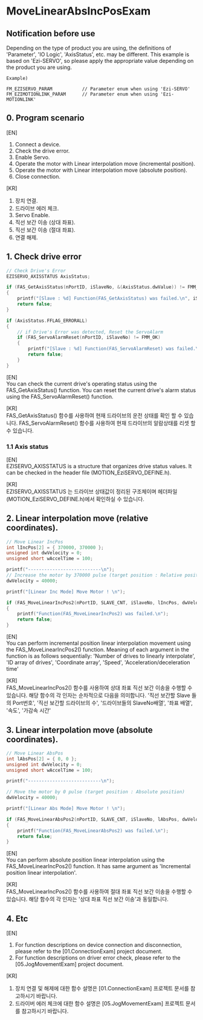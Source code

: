 # MoveLinearAbsIncPosExam

Notification before use
-------------------------------------------------------
Depending on the type of product you are using, the definitions of 'Parameter', 'IO Logic', 'AxisStatus', etc. may be different.
This example is based on 'Ezi-SERVO', so please apply the appropriate value depending on the product you are using.

```
Example)

FM_EZISERVO_PARAM			// Parameter enum when using 'Ezi-SERVO'	
FM_EZIMOTIONLINK_PARAM		// Parameter enum when using 'Ezi-MOTIONLINK'
```

## 0. Program scenario
[EN]  
1. Connect a device.
2. Check the drive error.
3. Enable Servo.
4. Operate the motor with Linear interpolation move (incremental position).
5. Operate the motor with Linear interpolation move (absolute position).
6. Close connection.

[KR]  
1. 장치 연결.
2. 드라이브 에러 체크.
3. Servo Enable.
4. 직선 보간 이송 (상대 좌표).
5. 직선 보간 이송 (절대 좌표).
6. 연결 해제.

## 1. Check drive error
``` c++
// Check Drive's Error
EZISERVO_AXISSTATUS AxisStatus;

if (FAS_GetAxisStatus(nPortID, iSlaveNo, &(AxisStatus.dwValue)) != FMM_OK)
{
	printf("[Slave : %d] Function(FAS_GetAxisStatus) was failed.\n", iSlaveNo);
	return false;
}

if (AxisStatus.FFLAG_ERRORALL)
{
	// if Drive's Error was detected, Reset the ServoAlarm
	if (FAS_ServoAlarmReset(nPortID, iSlaveNo) != FMM_OK)
	{
		printf("[Slave : %d] Function(FAS_ServoAlarmReset) was failed.\n", iSlaveNo);
		return false;
	}
}
```
[EN]  
You can check the current drive's operating status using the FAS_GetAxisStatus() function. You can reset the current drive's alarm status using the FAS_ServoAlarmReset() function.

[KR]  
FAS_GetAxisStatus() 함수를 사용하여 현재 드라이브의 운전 상태를 확인 할 수 있습니다. FAS_ServoAlarmReset() 함수를 사용하여 현재 드라이브의 알람상태를 리셋 할 수 있습니다.

### 1.1 Axis status
[EN]  
EZISERVO_AXISSTATUS is a structure that organizes drive status values.
It can be checked in the header file (MOTION_EziSERVO_DEFINE.h).

[KR]  
EZISERVO_AXISSTATUS 는 드라이브 상태값이 정리된 구조체이며 헤더파일 (MOTION_EziSERVO_DEFINE.h)에서 확인하실 수 있습니다.

## 2. Linear interpolation move (relative coordinates).
``` c++
// Move Linear IncPos
int lIncPos[2] = { 370000, 370000 };
unsigned int dwVelocity = 0;
unsigned short wAccelTime = 100;

printf("---------------------------\n");
// Increase the motor by 370000 pulse (target position : Relative position)
dwVelocity = 40000;

printf("[Linear Inc Mode] Move Motor ! \n");

if (FAS_MoveLinearIncPos2(nPortID, SLAVE_CNT, iSlaveNo, lIncPos, dwVelocity, wAccelTime) != FMM_OK)
{
	printf("Function(FAS_MoveLinearIncPos2) was failed.\n");
	return false;
}
```
[EN]  
You can perform incremental position linear interpolation movement using the FAS_MoveLinearIncPos2() function.
Meaning of each argument in the function is as follows sequentially:
'Number of drives to linearly interpolate', 'ID array of drives', 'Coordinate array', 'Speed', 'Acceleration/deceleration time'

[KR]  
FAS_MoveLinearIncPos2() 함수를 사용하여 상대 좌표 직선 보간 이송을 수행할 수 있습니다.
해당 함수의 각 인자는 순차적으로 다음을 의미합니다.
'직선 보간할 Slave 들의 Port번호', '직선 보간할 드라이브의 수', '드라이브들의 SlaveNo배열', '좌표 배열', '속도', '가감속 시간'

## 3. Linear interpolation move (absolute coordinates).
``` c++
// Move Linear AbsPos
int lAbsPos[2] = { 0, 0 };
unsigned int dwVelocity = 0;
unsigned short wAccelTime = 100;

printf("---------------------------\n");

// Move the motor by 0 pulse (target position : Absolute position)
dwVelocity = 40000;

printf("[Linear Abs Mode] Move Motor ! \n");

if (FAS_MoveLinearAbsPos2(nPortID, SLAVE_CNT, iSlaveNo, lAbsPos, dwVelocity, wAccelTime) != FMM_OK)
{
	printf("Function(FAS_MoveLinearAbsPos2) was failed.\n");
	return false;
}
```
[EN]  
You can perform absolute position linear interpolation using the FAS_MoveLinearIncPos2() function. 
It has same argument as 'Incremental position linear interpolation'.

[KR]  
FAS_MoveLinearIncPos2() 함수를 사용하여 절대 좌표 직선 보간 이송을 수행할 수 있습니다.
해당 함수의 각 인자는 '상대 좌표 직선 보간 이송'과 동일합니다.

## 4. Etc
[EN]  
1. For function descriptions on device connection and disconnection, please refer to the [01.ConnectionExam] project document. 
2. For function descriptions on driver error check, please refer to the [05.JogMovementExam] project document.

[KR]  
1. 장치 연결 및 해제에 대한 함수 설명은 [01.ConnectionExam] 프로젝트 문서를 참고하시기 바랍니다.
2. 드라이버 에러 체크에 대한 함수 설명은 [05.JogMovementExam] 프로젝트 문서를 참고하시기 바랍니다.
